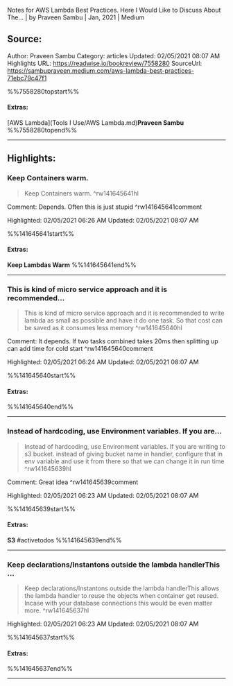 Notes for AWS Lambda Best Practices. Here I Would Like to Discuss About The… | by Praveen Sambu | Jan, 2021 | Medium

## Source:
Author: Praveen Sambu
Category: articles
Updated: 02/05/2021 08:07 AM
Highlights URL: https://readwise.io/bookreview/7558280
SourceUrl: https://sambupraveen.medium.com/aws-lambda-best-practices-71ebc79c47f1

%%7558280topstart%%
#### Extras:
[AWS Lambda](Tools I Use/AWS Lambda.md)**Praveen Sambu**
%%7558280topend%%


 
-----
 ## Highlights:

### Keep Containers warm.
>Keep Containers warm. ^rw141645641hl

Comment: Depends. Often this is just stupid ^rw141645641comment

Highlighted: 02/05/2021 06:26 AM
Updated: 02/05/2021 08:07 AM

%%141645641start%%
#### Extras:
**Keep Lambdas Warm**
%%141645641end%%



------

### This is kind of micro service approach and it is recommended...
>This is kind of micro service approach and it is recommended to write lambda as small as possible and have it do one task. So that cost can be saved as it consumes less memory ^rw141645640hl

Comment: It depends. If two tasks combined takes 20ms then splitting up can add time for cold start ^rw141645640comment

Highlighted: 02/05/2021 06:24 AM
Updated: 02/05/2021 08:07 AM

%%141645640start%%
#### Extras:

%%141645640end%%



------

### Instead of hardcoding, use Environment variables. If you are...
>Instead of hardcoding, use Environment variables. If you are writing to s3 bucket. instead of giving bucket name in handler, configure that in env variable and use it from there so that we can change it in run time ^rw141645639hl

Comment: Great idea ^rw141645639comment

Highlighted: 02/05/2021 06:23 AM
Updated: 02/05/2021 08:07 AM

%%141645639start%%
#### Extras:
**S3** #activetodos 
%%141645639end%%



------

### Keep declarations/Instantons outside the lambda handlerThis ...
>Keep declarations/Instantons outside the lambda handlerThis allows the lambda handler to reuse the objects when container get reused. Incase with your database connections this would be even matter more. ^rw141645637hl


Highlighted: 02/05/2021 06:23 AM
Updated: 02/05/2021 08:07 AM

%%141645637start%%
#### Extras:

%%141645637end%%



------

